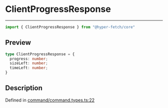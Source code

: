 

# ClientProgressResponse

<div class="api-docs__separator" data-reactroot="">

---

</div><div class="api-docs__import" data-reactroot="">

```ts
import { ClientProgressResponse } from "@hyper-fetch/core"
```

</div><div class="api-docs__section">

## Preview

</div><div class="api-docs__preview type">

```ts
type ClientProgressResponse = {
  progress: number; 
  sizeLeft: number; 
  timeLeft: number; 
}
```

</div><div class="api-docs__section">

## Description

</div><div class="api-docs__description"><span class="api-docs__do-not-parse">



</span></div><p class="api-docs__definition">

Defined in [command/command.types.ts:22](https://github.com/BetterTyped/hyper-fetch/blob/479dcad6/packages/core/src/command/command.types.ts#L22)

</p>